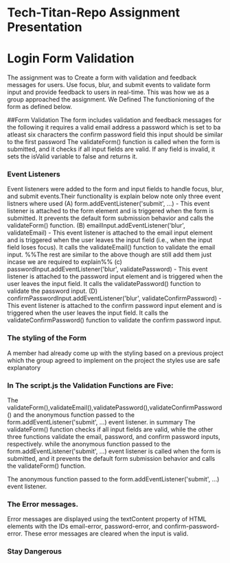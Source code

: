 # Tech-Titan-Repo Assignment Presentation

# Login Form Validation
The assignment was to Create a form with validation and feedback messages for users.
Use focus, blur, and submit events to validate form input and provide feedback to users in real-time.
This was how we as a group approached the assignment.
We Defined The functionioning of the form as defined below.

##Form Validation
The form includes validation and feedback messages for the following it requires a valid email address a password which is set to 
ba atleast six characters the confirm password field this input should be similar to the first password 
The validateForm() function is called when the form is submitted, and it checks if all input fields are valid. If any field is invalid, it sets the isValid variable to false and returns it.

### Event Listeners
Event listeners were added to the form and input fields to handle focus, blur, and submit events.Their functionality is explain below note
only three event listners where used 
(A)
form.addEventListener('submit', ...) - This event listener is attached to the form element and is triggered when the form is submitted. It prevents the default form submission behavior and calls the validateForm() function.
(B) emailInput.addEventListener('blur', validateEmail) - This event listener is attached to the email input element and is triggered when the user leaves the input field (i.e., when the input field loses focus). It calls the validateEmail() function to validate the email input.
%%The rest are similar to the above though are still add them just incase we are required to explain%%
(c) passwordInput.addEventListener('blur', validatePassword) - This event listener is attached to the password input element and is triggered when the user leaves the input field. It calls the validatePassword() function to validate the password input.
(D) confirmPasswordInput.addEventListener('blur', validateConfirmPassword) - This event listener is attached to the confirm password input element and is triggered when the user leaves the input field. It calls the validateConfirmPassword() function to validate the confirm password input.

### The styling of the Form
A member had already come up with the styling based on a previous project which the group agreed to implement on the project the styles use are safe explanatory
### In The script.js the Validation Functions are Five:
The validateForm(),validateEmail(),validatePassword(),validateConfirmPassword() and the anonymous function passed to the form.addEventListener('submit', ...) event listener.
in summary The validateForm() function checks if all input fields are valid, while the other three functions validate the email, password, and confirm password inputs, respectively. 
while the anonymous function passed to the form.addEventListener('submit', ...) event listener is called when the form is submitted, and it prevents the default form submission behavior and calls the validateForm() function.

The anonymous function passed to the form.addEventListener('submit', ...) event listener.

### The Error messages.
Error messages are displayed using the textContent property of HTML elements with the IDs email-error, password-error, and confirm-password-error. These error messages are cleared when the input is valid.
  ### Stay Dangerous


